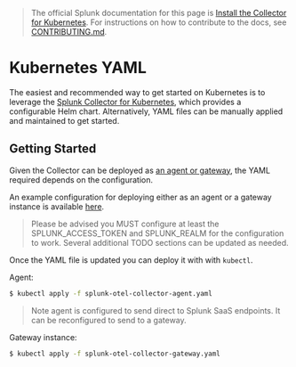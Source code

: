 > The official Splunk documentation for this page is [Install the Collector for Kubernetes](https://docs.splunk.com/observability/en/gdi/opentelemetry/collector-kubernetes/install-k8s.html). For instructions on how to contribute to the docs, see [CONTRIBUTING.md](../CONTRIBUTING#documentation.md).
# Kubernetes YAML

The easiest and recommended way to get started on Kubernetes is to leverage the
[Splunk Collector for
Kubernetes](https://github.com/signalfx/splunk-otel-collector-chart), which
provides a configurable Helm chart. Alternatively, YAML files can be manually
applied and maintained to get started.

## Getting Started

Given the Collector can be deployed as [an agent or
gateway](https://github.com/signalfx/splunk-otel-collector#getting-started),
the YAML required depends on the configuration.

An example configuration for deploying either as an agent or a gateway instance
is available
[here](../../examples/kubernetes-yaml/splunk-otel-collector-gateway.yaml).

> Please be advised you MUST configure at least the SPLUNK_ACCESS_TOKEN and
> SPLUNK_REALM for the configuration to work. Several additional TODO sections
> can be updated as needed.

Once the YAML file is updated you can deploy it with with `kubectl`.

Agent:

```bash
$ kubectl apply -f splunk-otel-collector-agent.yaml
```

> Note agent is configured to send direct to Splunk SaaS endpoints. It can be
> reconfigured to send to a gateway.

Gateway instance:

```bash
$ kubectl apply -f splunk-otel-collector-gateway.yaml
```
